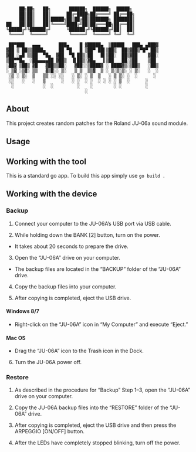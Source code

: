 ```
     ██╗██╗   ██╗       ██████╗  ██████╗  █████╗ 
     ██║██║   ██║      ██╔═████╗██╔════╝ ██╔══██╗
     ██║██║   ██║█████╗██║██╔██║███████╗ ███████║
██   ██║██║   ██║╚════╝████╔╝██║██╔═══██╗██╔══██║
╚█████╔╝╚██████╔╝      ╚██████╔╝╚██████╔╝██║  ██║
 ╚════╝  ╚═════╝        ╚═════╝  ╚═════╝ ╚═╝  ╚═╝                                                                                                             
 ```
 ```
  ██▀███   ▄▄▄       ███▄    █ ▓█████▄  ▒█████   ███▄ ▄███▓
▓██ ▒ ██▒▒████▄     ██ ▀█   █ ▒██▀ ██▌▒██▒  ██▒▓██▒▀█▀ ██▒
▓██ ░▄█ ▒▒██  ▀█▄  ▓██  ▀█ ██▒░██   █▌▒██░  ██▒▓██    ▓██░
▒██▀▀█▄  ░██▄▄▄▄██ ▓██▒  ▐▌██▒░▓█▄   ▌▒██   ██░▒██    ▒██ 
░██▓ ▒██▒ ▓█   ▓██▒▒██░   ▓██░░▒████▓ ░ ████▓▒░▒██▒   ░██▒
░ ▒▓ ░▒▓░ ▒▒   ▓▒█░░ ▒░   ▒ ▒  ▒▒▓  ▒ ░ ▒░▒░▒░ ░ ▒░   ░  ░
  ░▒ ░ ▒░  ▒   ▒▒ ░░ ░░   ░ ▒░ ░ ▒  ▒   ░ ▒ ▒░ ░  ░      ░
  ░░   ░   ░   ▒      ░   ░ ░  ░ ░  ░ ░ ░ ░ ▒  ░      ░   
   ░           ░  ░         ░    ░        ░ ░         ░   
                               ░                         
```

## About

This project creates random patches for the Roland JU-06a sound module.

## Usage
## Working with the tool
This is a standard go app. To build this app simply use `go build .`

## Working with the device
### Backup

1. Connect your computer to the JU-06A’s USB port via USB cable.

2. While holding down the BANK [2] button, turn on the power.
  *  It takes about 20 seconds to prepare the drive.

3. Open the “JU-06A” drive on your computer.
  *  The backup files are located in the “BACKUP” folder of the “JU-06A” drive.

4. Copy the backup files into your computer.

5. After copying is completed, eject the USB drive.

#### Windows 8/7
* Right-click on the “JU-06A” icon in “My Computer” and execute “Eject.”
#### Mac OS
* Drag the “JU-06A” icon to the Trash icon in the Dock.

6. Turn the JU-06A power off. 
### Restore

1. As described in the procedure for “Backup” Step 1–3, open the “JU-06A” drive on your computer.

2. Copy the JU-06A backup files into the “RESTORE” folder of the “JU-06A” drive.

3. After copying is completed, eject the USB drive and then press the ARPEGGIO [ON/OFF] button.

4. After the LEDs have completely stopped blinking, turn off the power. 
